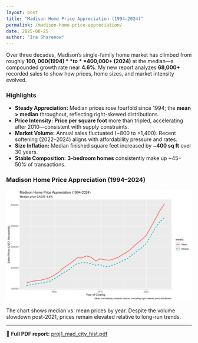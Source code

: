 ```yaml
---
layout: post
title: "Madison Home Price Appreciation (1994–2024)"
permalink: /madison-home-price-appreciation/
date: 2025-08-25
author: "Ira Sharenow"
---
```


Over three decades, Madison’s single-family home market has climbed from roughly **$100,000 (1994)** to **$400,000+ (2024)** at the median—a compounded growth rate near **4.6%**. My new report analyzes **68,000+** recorded sales to show how prices, home sizes, and market intensity evolved.

### Highlights
- **Steady Appreciation:** Median prices rose fourfold since 1994; the **mean > median** throughout, reflecting right-skewed distributions.
- **Price Intensity:** **Price per square foot** more than tripled, accelerating after 2010—consistent with supply constraints.
- **Market Volume:** Annual sales fluctuated (~800 to >1,400). Recent softening (2022–2024) aligns with affordability pressure and rates.
- **Size Inflation:** Median finished square feet increased by ~**400 sq ft** over 30 years.
- **Stable Composition:** **3-bedroom homes** consistently make up ~45–50% of transactions.

### Madison Home Price Appreciation (1994–2024)
![Madison Home Price Appreciation (1994–2024)](Madison_Home_Price_Appreciation.png)

The chart shows median vs. mean prices by year. Despite the volume slowdown post-2021, prices remain elevated relative to long-run trends.

---

📄 **Full PDF report:** [proj1_mad_city_hist.pdf](proj1_mad_city_hist.pdf)


